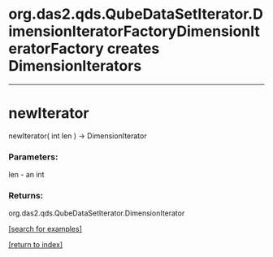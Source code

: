 # org.das2.qds.QubeDataSetIterator.DimensionIteratorFactoryDimensionIteratorFactory creates DimensionIterators
***
<a name="newIterator"></a>
# newIterator
newIterator( int len ) &rarr; DimensionIterator



### Parameters:
len - an int

### Returns:
org.das2.qds.QubeDataSetIterator.DimensionIterator


<a href="https://github.com/autoplot/dev/search?q=newIterator&unscoped_q=newIterator">[search for examples]</a>

<a href="https://github.com/autoplot/documentation/blob/master/javadoc/index-all.md">[return to index]</a>

